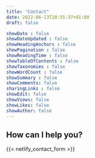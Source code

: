 ```yaml
---
title: "Contact"
date: 2022-06-13T20:55:37+01:00
draft: false

showDate : false
showDateUpdated : false
showHeadingAnchors : false
showPagination : false
showReadingTime : false
showTableOfContents : false
showTaxonomies : false 
showWordCount : false
showSummary : false
showComments: false
sharingLinks : false
showEdit: false
showViews: false
showLikes: false
showAuthor: false
---
```


## How can I help you?

{{< netlify_contact_form >}}
